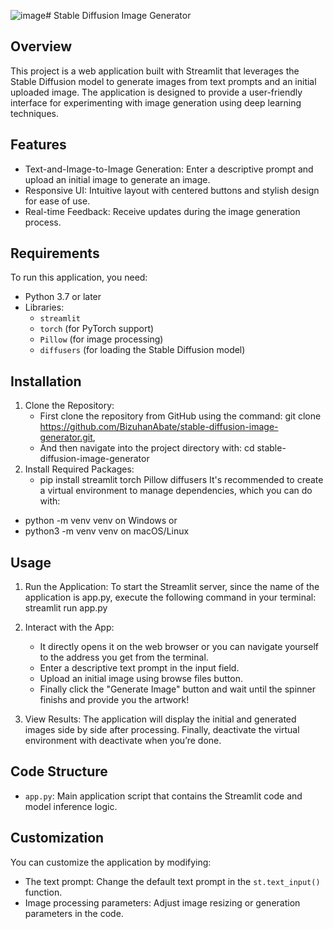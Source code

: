 ![image](https://github.com/user-attachments/assets/64060f10-839d-4e27-b8db-ab56310f1789)# Stable Diffusion Image Generator

## Overview

This project is a web application built with Streamlit that leverages the Stable Diffusion model to generate images from text prompts and an initial uploaded image. 
The application is designed to provide a user-friendly interface for experimenting with image generation using deep learning techniques.

## Features

- Text-and-Image-to-Image Generation: Enter a descriptive prompt and upload an initial image to generate an image.
- Responsive UI: Intuitive layout with centered buttons and stylish design for ease of use.
- Real-time Feedback: Receive updates during the image generation process.

## Requirements

To run this application, you need:

- Python 3.7 or later
- Libraries:
  - `streamlit`
  - `torch` (for PyTorch support)
  - `Pillow` (for image processing)
  - `diffusers` (for loading the Stable Diffusion model)

## Installation

1. Clone the Repository:
     - First clone the repository from GitHub using the command:
       git clone https://github.com/BizuhanAbate/stable-diffusion-image-generator.git,
     - And then navigate into the project directory with: cd stable-diffusion-image-generator
2. Install Required Packages:
    - pip install streamlit torch Pillow diffusers
It's recommended to create a virtual environment to manage dependencies, which you can do with:
 - python -m venv venv on Windows or
 - python3 -m venv venv on macOS/Linux
   
## Usage

1. Run the Application:
 To start the Streamlit server, since the name of the application is app.py, execute the following command in your terminal:
   streamlit run app.py

3. Interact with the App:
   - It directly opens it on the web browser or you can navigate yourself to the address you get from the terminal.
   - Enter a descriptive text prompt in the input field.
   - Upload an initial image using browse files button.
   - Finally click the "Generate Image" button and wait until the spinner finishs and provide you the artwork!

4. View Results:
   The application will display the initial and generated images side by side after processing.
   Finally, deactivate the virtual environment with deactivate when you’re done.

## Code Structure

- `app.py`: Main application script that contains the Streamlit code and model inference logic.

## Customization

You can customize the application by modifying:

- The text prompt: Change the default text prompt in the `st.text_input()` function.
- Image processing parameters: Adjust image resizing or generation parameters in the code.


